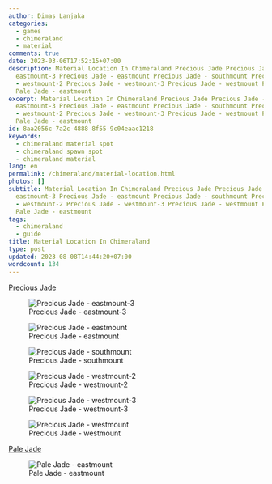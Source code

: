 ```yaml
---
author: Dimas Lanjaka
categories:
  - games
  - chimeraland
  - material
comments: true
date: 2023-03-06T17:52:15+07:00
description: Material Location In Chimeraland Precious Jade Precious Jade -
  eastmount-3 Precious Jade - eastmount Precious Jade - southmount Precious Jade
  - westmount-2 Precious Jade - westmount-3 Precious Jade - westmount Pale Jade
  Pale Jade - eastmount
excerpt: Material Location In Chimeraland Precious Jade Precious Jade -
  eastmount-3 Precious Jade - eastmount Precious Jade - southmount Precious Jade
  - westmount-2 Precious Jade - westmount-3 Precious Jade - westmount Pale Jade
  Pale Jade - eastmount
id: 8aa2056c-7a2c-4888-8f55-9c04eaac1218
keywords:
  - chimeraland material spot
  - chimeraland spawn spot
  - chimeraland material
lang: en
permalink: /chimeraland/material-location.html
photos: []
subtitle: Material Location In Chimeraland Precious Jade Precious Jade -
  eastmount-3 Precious Jade - eastmount Precious Jade - southmount Precious Jade
  - westmount-2 Precious Jade - westmount-3 Precious Jade - westmount Pale Jade
  Pale Jade - eastmount
tags:
  - chimeraland
  - guide
title: Material Location In Chimeraland
type: post
updated: 2023-08-08T14:44:20+07:00
wordcount: 134
---
```


<a href="/chimeraland/materials/precious-jade.html" id="precious-jade">Precious Jade</a>
<figure>
  <img
  src="/chimeraland/materials/precious-jade/eastmount-3.webp"
  alt="Precious Jade - eastmount-3">
  <figcaption>Precious Jade - eastmount-3</figcaption>
</figure>
    
<figure>
  <img
  src="/chimeraland/materials/precious-jade/eastmount.webp"
  alt="Precious Jade - eastmount">
  <figcaption>Precious Jade - eastmount</figcaption>
</figure>
    
<figure>
  <img
  src="/chimeraland/materials/precious-jade/southmount.webp"
  alt="Precious Jade - southmount">
  <figcaption>Precious Jade - southmount</figcaption>
</figure>
    
<figure>
  <img
  src="/chimeraland/materials/precious-jade/westmount-2.webp"
  alt="Precious Jade - westmount-2">
  <figcaption>Precious Jade - westmount-2</figcaption>
</figure>
    
<figure>
  <img
  src="/chimeraland/materials/precious-jade/westmount-3.webp"
  alt="Precious Jade - westmount-3">
  <figcaption>Precious Jade - westmount-3</figcaption>
</figure>
    
<figure>
  <img
  src="/chimeraland/materials/precious-jade/westmount.webp"
  alt="Precious Jade - westmount">
  <figcaption>Precious Jade - westmount</figcaption>
</figure>
    

<a href="/chimeraland/materials/pale-jade.html" id="pale-jade">Pale Jade</a>
<figure>
  <img
  src="/chimeraland/materials/pale-jade/eastmount.webp"
  alt="Pale Jade - eastmount">
  <figcaption>Pale Jade - eastmount</figcaption>
</figure>
    

